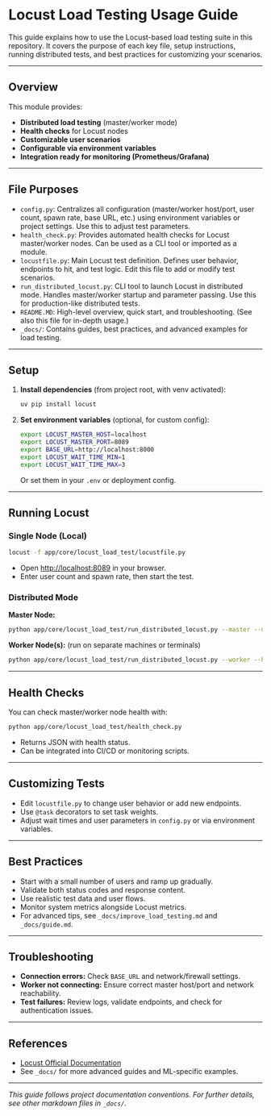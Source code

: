 # Locust Load Testing Usage Guide

This guide explains how to use the Locust-based load testing suite in this repository. It covers the purpose of each key file, setup instructions, running distributed tests, and best practices for customizing your scenarios.

---

## Overview

This module provides:
- **Distributed load testing** (master/worker mode)
- **Health checks** for Locust nodes
- **Customizable user scenarios**
- **Configurable via environment variables**
- **Integration ready for monitoring (Prometheus/Grafana)**

---

## File Purposes

- `config.py`: Centralizes all configuration (master/worker host/port, user count, spawn rate, base URL, etc.) using environment variables or project settings. Use this to adjust test parameters.
- `health_check.py`: Provides automated health checks for Locust master/worker nodes. Can be used as a CLI tool or imported as a module.
- `locustfile.py`: Main Locust test definition. Defines user behavior, endpoints to hit, and test logic. Edit this file to add or modify test scenarios.
- `run_distributed_locust.py`: CLI tool to launch Locust in distributed mode. Handles master/worker startup and parameter passing. Use this for production-like distributed tests.
- `README.MD`: High-level overview, quick start, and troubleshooting. (See also this file for in-depth usage.)
- `_docs/`: Contains guides, best practices, and advanced examples for load testing.

---

## Setup

1. **Install dependencies** (from project root, with venv activated):
   ```bash
   uv pip install locust
   ```

2. **Set environment variables** (optional, for custom config):
   ```bash
   export LOCUST_MASTER_HOST=localhost
   export LOCUST_MASTER_PORT=8089
   export BASE_URL=http://localhost:8000
   export LOCUST_WAIT_TIME_MIN=1
   export LOCUST_WAIT_TIME_MAX=3
   ```
   Or set them in your `.env` or deployment config.

---

## Running Locust

### Single Node (Local)

```bash
locust -f app/core/locust_load_test/locustfile.py
```
- Open [http://localhost:8089](http://localhost:8089) in your browser.
- Enter user count and spawn rate, then start the test.

### Distributed Mode

**Master Node:**
```bash
python app/core/locust_load_test/run_distributed_locust.py --master --users=100 --spawn-rate=10 --expect-workers=2
```

**Worker Node(s):** (run on separate machines or terminals)
```bash
python app/core/locust_load_test/run_distributed_locust.py --worker --host=<MASTER_HOST> --port=8089
```

---

## Health Checks

You can check master/worker node health with:
```bash
python app/core/locust_load_test/health_check.py
```
- Returns JSON with health status.
- Can be integrated into CI/CD or monitoring scripts.

---

## Customizing Tests

- Edit `locustfile.py` to change user behavior or add new endpoints.
- Use `@task` decorators to set task weights.
- Adjust wait times and user parameters in `config.py` or via environment variables.

---

## Best Practices

- Start with a small number of users and ramp up gradually.
- Validate both status codes and response content.
- Use realistic test data and user flows.
- Monitor system metrics alongside Locust metrics.
- For advanced tips, see `_docs/improve_load_testing.md` and `_docs/guide.md`.

---

## Troubleshooting

- **Connection errors:** Check `BASE_URL` and network/firewall settings.
- **Worker not connecting:** Ensure correct master host/port and network reachability.
- **Test failures:** Review logs, validate endpoints, and check for authentication issues.

---

## References
- [Locust Official Documentation](https://docs.locust.io/en/stable/)
- See `_docs/` for more advanced guides and ML-specific examples.

---

*This guide follows project documentation conventions. For further details, see other markdown files in `_docs/`.*
